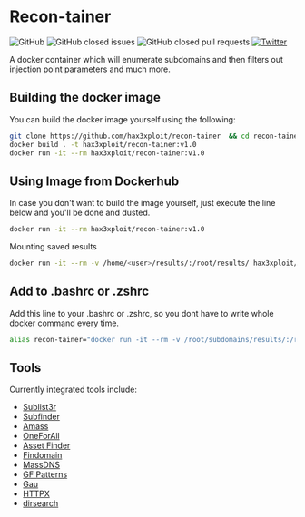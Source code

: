 # Recon-tainer



![GitHub](https://img.shields.io/github/license/hax3xploit/recon-taineR)
![GitHub closed issues](https://img.shields.io/github/issues-closed/hax3xploit/recon-taineR)
![GitHub closed pull requests](https://img.shields.io/github/issues-pr-closed/hax3xploit/recon-taineR)
[![Twitter](https://img.shields.io/twitter/url/https/twitter.com/cloudposse.svg?style=social&label=%40hax.3xploit)](https://twitter.com/hax.3xploit)

A docker container which will enumerate subdomains and then filters out injection point parameters and much more.


## Building the docker image
You can build the docker image yourself using the following:

```bash
git clone https://github.com/hax3xploit/recon-tainer  && cd recon-tainer
docker build . -t hax3xploit/recon-tainer:v1.0 
docker run -it --rm hax3xploit/recon-tainer:v1.0 
```

## Using Image from Dockerhub
In case you don't want to build the image yourself, just execute the line below and you'll be done and dusted. 

```bash
docker run -it --rm hax3xploit/recon-tainer:v1.0
```

Mounting saved results
```bash
docker run -it --rm -v /home/<user>/results/:/root/results/ hax3xploit/recon-tainer:v1.0
```
## Add to .bashrc or .zshrc
Add this line to your .bashrc or .zshrc, so you dont have to write whole docker command every time.
```bash
alias recon-tainer="docker run -it --rm -v /root/subdomains/results/:/root/results/ hax3xploit/recon-tainer:v1.0"
```


## Tools
Currently integrated tools include:
* [Sublist3r](https://github.com/aboul3la/Sublist3r)
* [Subfinder](https://github.com/projectdiscovery/subfinder)
* [Amass](https://github.com/OWASP/Amass)
* [OneForAll](https://github.com/shmilylty/OneForAll/)
* [Asset Finder](https://github.com/tomnomnom/assetfinder)
* [Findomain](https://github.com/Edu4rdSHL/findomain)
* [MassDNS](https://github.com/blechschmidt/massdns)
* [GF Patterns](https://github.com/1ndianl33t/Gf-Patterns)
* [Gau](https://github.com/lc/gau)
* [HTTPX](https://github.com/projectdiscovery/httpx)
* [dirsearch](https://github.com/maurosoria/dirsearch)

